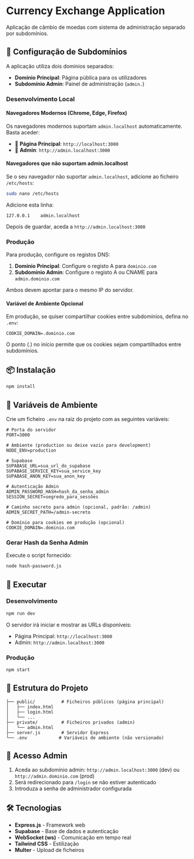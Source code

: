 # Currency Exchange Application

Aplicação de câmbio de moedas com sistema de administração separado por subdomínios.

## 🚀 Configuração de Subdomínios

A aplicação utiliza dois domínios separados:

- **Domínio Principal**: Página pública para os utilizadores
- **Subdomínio Admin**: Painel de administração (`admin.`)

### Desenvolvimento Local

#### Navegadores Modernos (Chrome, Edge, Firefox)
Os navegadores modernos suportam `admin.localhost` automaticamente. Basta aceder:

- 📱 **Página Principal**: `http://localhost:3000`
- 🔐 **Admin**: `http://admin.localhost:3000`

#### Navegadores que não suportam admin.localhost
Se o seu navegador não suportar `admin.localhost`, adicione ao ficheiro `/etc/hosts`:

```bash
sudo nano /etc/hosts
```

Adicione esta linha:
```
127.0.0.1    admin.localhost
```

Depois de guardar, aceda a `http://admin.localhost:3000`

### Produção

Para produção, configure os registos DNS:

1. **Domínio Principal**: Configure o registo A para `dominio.com`
2. **Subdomínio Admin**: Configure o registo A ou CNAME para `admin.dominio.com`

Ambos devem apontar para o mesmo IP do servidor.

#### Variável de Ambiente Opcional

Em produção, se quiser compartilhar cookies entre subdomínios, defina no `.env`:

```env
COOKIE_DOMAIN=.dominio.com
```

O ponto (.) no início permite que os cookies sejam compartilhados entre subdomínios.

## 📦 Instalação

```bash
npm install
```

## 🔧 Variáveis de Ambiente

Crie um ficheiro `.env` na raiz do projeto com as seguintes variáveis:

```env
# Porta do servidor
PORT=3000

# Ambiente (production ou deixe vazio para development)
NODE_ENV=production

# Supabase
SUPABASE_URL=sua_url_do_supabase
SUPABASE_SERVICE_KEY=sua_service_key
SUPABASE_ANON_KEY=sua_anon_key

# Autenticação Admin
ADMIN_PASSWORD_HASH=hash_da_senha_admin
SESSION_SECRET=segredo_para_sessões

# Caminho secreto para admin (opcional, padrão: /admin)
ADMIN_SECRET_PATH=/admin-secreto

# Domínio para cookies em produção (opcional)
COOKIE_DOMAIN=.dominio.com
```

### Gerar Hash da Senha Admin

Execute o script fornecido:

```bash
node hash-password.js
```

## 🏃 Executar

### Desenvolvimento

```bash
npm run dev
```

O servidor irá iniciar e mostrar as URLs disponíveis:
- Página Principal: `http://localhost:3000`
- Admin: `http://admin.localhost:3000`

### Produção

```bash
npm start
```

## 📁 Estrutura do Projeto

```
├── public/          # Ficheiros públicos (página principal)
│   ├── index.html
│   ├── login.html
│   └── ...
├── private/         # Ficheiros privados (admin)
│   └── admin.html
├── server.js        # Servidor Express
└── .env            # Variáveis de ambiente (não versionado)
```

## 🔐 Acesso Admin

1. Aceda ao subdomínio admin: `http://admin.localhost:3000` (dev) ou `http://admin.dominio.com` (prod)
2. Será redirecionado para `/login` se não estiver autenticado
3. Introduza a senha de administrador configurada

## 🛠️ Tecnologias

- **Express.js** - Framework web
- **Supabase** - Base de dados e autenticação
- **WebSocket (ws)** - Comunicação em tempo real
- **Tailwind CSS** - Estilização
- **Multer** - Upload de ficheiros
